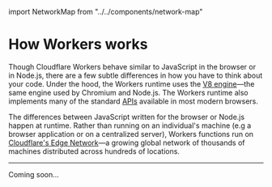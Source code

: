 import NetworkMap from "../../components/network-map"

# How Workers works

Though Cloudflare Workers behave similar to JavaScript in the browser or in Node.js, there are a few subtle differences in how you have to think about your code. Under the hood, the Workers runtime uses the [V8 engine](https://v8.dev/)—the same engine used by Chromium and Node.js. The Workers runtime also implements many of the standard [APIs](/reference/runtime/apis) available in most modern browsers.

The differences between JavaScript written for the browser or Node.js happen at runtime. Rather than running on an individual's machine (e.g a browser application or on a centralized server), Workers functions run on [Cloudflare's Edge Network](https://www.cloudflare.com/network/)—a growing global network of thousands of machines distributed across hundreds of locations.

<figure><NetworkMap/></figure>

--------------------------------

Coming soon...
